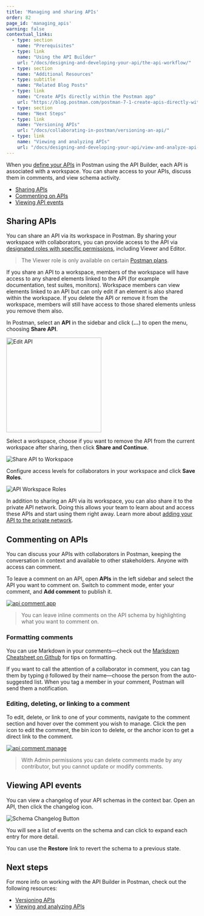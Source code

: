 ```yaml
---
title: 'Managing and sharing APIs'
order: 82
page_id: 'managing_apis'
warning: false
contextual_links:
  - type: section
    name: "Prerequisites"
  - type: link
    name: "Using the API Builder"
    url: "/docs/designing-and-developing-your-api/the-api-workflow/"
  - type: section
    name: "Additional Resources"
  - type: subtitle
    name: "Related Blog Posts"
  - type: link
    name: "Create APIs directly within the Postman app"
    url: "https://blog.postman.com/postman-7-1-create-apis-directly-within-the-postman-app/"
  - type: section
    name: "Next Steps"
  - type: link
    name: "Versioning APIs"
    url: "/docs/collaborating-in-postman/versioning-an-api/"
  - type: link
    name: "Viewing and analyzing APIs"
    url: "/docs/designing-and-developing-your-api/view-and-analyze-api-reports/"
---
```


When you [define your APIs](/docs/designing-and-developing-your-api/the-api-workflow/) in Postman using the API Builder, each API is associated with a workspace. You can share access to your APIs, discuss them in comments, and view schema activity.

- [Sharing APIs](#sharing-apis)
- [Commenting on APIs](#commenting-on-apis)
- [Viewing API events](#viewing-api-events)

## Sharing APIs

You can share an API via its workspace in Postman. By sharing your workspace with collaborators, you can provide access to the API via [designated roles with specific permissions](/docs/collaborating-in-postman/roles-and-permissions/), including Viewer and Editor.

> The Viewer role is only available on certain [Postman plans](https://www.postman.com/pricing).

If you share an API to a workspace, members of the workspace will have access to any shared elements linked to the API (for example documentation, test suites, monitors). Workspace members can view elements linked to an API but can only edit if an element is also shared within the workspace. If you delete the API or remove it from the workspace, members will still have access to those shared elements unless you remove them also.

In Postman, select an __API__ in the sidebar and click (__...__) to open the menu, choosing **Share API**.

<img alt="Edit API" src="https://assets.postman.com/postman-docs/v8-more-actions.png" width="250px"/>

Select a workspace, choose if you want to remove the API from the current workspace after sharing, then click __Share and Continue__.

![Share API to Workspace](https://assets.postman.com/postman-docs/v8-managing-share-api.png)

Configure access levels for collaborators in your workspace and click __Save Roles__.

![API Workspace Roles](https://assets.postman.com/postman-docs/v8-managing-workspace-roles.png)

In addition to sharing an API via its workspace, you can also share it to the private API network. Doing this allows your team to learn about and access these APIs and start using them right away. Learn more about [adding your API to the private network](/docs/collaborating-in-postman/adding-private-network/).

## Commenting on APIs

You can discuss your APIs with collaborators in Postman, keeping the conversation in context and available to other stakeholders. Anyone with access can comment.

To leave a comment on an API, open __APIs__ in the left sidebar and select the API you want to comment on. Switch to comment mode, enter your comment, and **Add comment** to publish it.

[![api comment app](https://assets.postman.com/postman-docs/v8-managing-add-comment.gif)](https://assets.postman.com/postman-docs/v8-managing-add-comment.gif)

> You can leave inline comments on the API schema by highlighting what you want to comment on.

### Formatting comments

You can use Markdown in your comments—check out the [Markdown Cheatsheet on Github](https://github.com/adam-p/markdown-here/wiki/Markdown-Cheatsheet) for tips on formatting.

If you want to call the attention of a collaborator in comment, you can tag them by typing `@` followed by their name—choose the person from the auto-suggested list. When you tag a member in your comment, Postman will send them a notification.

### Editing, deleting, or linking to a comment

To edit, delete, or link to one of your comments, navigate to the comment section and hover over the comment you wish to manage. Click the pen icon to edit the comment, the bin icon to delete, or the anchor icon to get a direct link to the comment.

[![api comment manage](https://assets.postman.com/postman-docs/v8-managing-comment-actions.png)](https://assets.postman.com/postman-docs/v8-managing-comment-actions.png)

> With Admin permissions you can delete comments made by any contributor, but you cannot update or modify comments.

## Viewing API events

You can view a changelog of your API schemas in the context bar. Open an API, then click the changelog icon.

![Schema Changelog Button](https://assets.postman.com/postman-docs/v8-managing-changelog.png)

You will see a list of events on the schema and can click to expand each entry for more detail.

You can use the __Restore__ link to revert the schema to a previous state.

## Next steps

For more info on working with the API Builder in Postman, check out the following resources:

- [Versioning APIs](/docs/collaborating-in-postman/versioning-an-api/)
- [Viewing and analyzing APIs](/docs/designing-and-developing-your-api/view-and-analyze-api-reports/)
